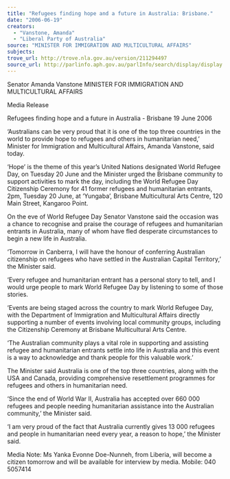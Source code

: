 ```yaml
---
title: "Refugees finding hope and a future in Australia: Brisbane."
date: "2006-06-19"
creators:
  - "Vanstone, Amanda"
  - "Liberal Party of Australia"
source: "MINISTER FOR IMMIGRATION AND MULTICULTURAL AFFAIRS"
subjects:
trove_url: http://trove.nla.gov.au/version/211294497
source_url: http://parlinfo.aph.gov.au/parlInfo/search/display/display.w3p;query=Id%3A%22media/pressrel/D1AK6%22
---
```


 

 Senator Amanda Vanstone   MINISTER FOR IMMIGRATION AND MULTICULTURAL AFFAIRS 

 

 Media Release 

 

 Refugees finding hope and a future in  Australia - Brisbane  19 June 2006 

 ‘Australians can be very proud that it is one of the top three countries in  the world to provide hope to refugees and others in humanitarian need,’  Minister for Immigration and Multicultural Affairs, Amanda Vanstone, said  today. 

 ‘Hope’ is the theme of this year’s United Nations designated World  Refugee Day, on Tuesday 20 June and the Minister urged the Brisbane  community to support activities to mark the day, including the World  Refugee Day Citizenship Ceremony for 41 former refugees and  humanitarian entrants, 2pm, Tuesday 20 June, at ‘Yungaba’, Brisbane  Multicultural Arts Centre, 120 Main Street, Kangaroo Point. 

 On the eve of World Refugee Day Senator Vanstone said the occasion was  a chance to recognise and praise the courage of refugees and  humanitarian entrants in Australia, many of whom have fled desperate  circumstances to begin a new life in Australia. 

 ‘Tomorrow in Canberra, I will have the honour of conferring Australian  citizenship on refugees who have settled in the Australian Capital  Territory,’ the Minister said. 

 ‘Every refugee and humanitarian entrant has a personal story to tell, and  I would urge people to mark World Refugee Day by listening to some of  those stories. 

 ‘Events are being staged across the country to mark World Refugee Day,  with the Department of Immigration and Multicultural Affairs directly  supporting a number of events involving local community groups,  including the Citizenship Ceremony at Brisbane Multicultural Arts Centre. 

 ‘The Australian community plays a vital role in supporting and assisting  refugee and humanitarian entrants settle into life in Australia and this  event is a way to acknowledge and thank people for this valuable work.’ 

 The Minister said Australia is one of the top three countries, along with  the USA and Canada, providing comprehensive resettlement programmes  for refugees and others in humanitarian need. 

 ‘Since the end of World War II, Australia has accepted over 660 000  refugees and people needing humanitarian assistance into the Australian  community,’ the Minister said. 

 ‘I am very proud of the fact that Australia currently gives 13 000 refugees  and people in humanitarian need every year, a reason to hope,’ the  Minister said. 

 Media Note: Ms Yanka Evonne Doe-Nunneh, from Liberia, will become a  citizen tomorrow and will be available for interview by media. Mobile: 040  5057414 

 

 

